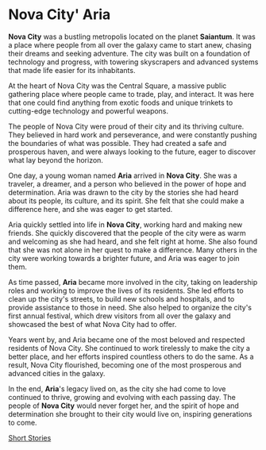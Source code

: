 # Nova City' Aria 

**Nova City** was a bustling metropolis located on the planet **Saiantum**. It was a place where people from all over the galaxy came to start anew, chasing their dreams and seeking adventure. The city was built on a foundation of technology and progress, with towering skyscrapers and advanced systems that made life easier for its inhabitants.

At the heart of Nova City was the Central Square, a massive public gathering place where people came to trade, play, and interact. It was here that one could find anything from exotic foods and unique trinkets to cutting-edge technology and powerful weapons.

The people of Nova City were proud of their city and its thriving culture. They believed in hard work and perseverance, and were constantly pushing the boundaries of what was possible. They had created a safe and prosperous haven, and were always looking to the future, eager to discover what lay beyond the horizon.

One day, a young woman named **Aria** arrived in **Nova City**. She was a traveler, a dreamer, and a person who believed in the power of hope and determination. Aria was drawn to the city by the stories she had heard about its people, its culture, and its spirit. She felt that she could make a difference here, and she was eager to get started.

Aria quickly settled into life in **Nova City**, working hard and making new friends. She quickly discovered that the people of the city were as warm and welcoming as she had heard, and she felt right at home. She also found that she was not alone in her quest to make a difference. Many others in the city were working towards a brighter future, and Aria was eager to join them.

As time passed, **Aria** became more involved in the city, taking on leadership roles and working to improve the lives of its residents. She led efforts to clean up the city's streets, to build new schools and hospitals, and to provide assistance to those in need. She also helped to organize the city's first annual festival, which drew visitors from all over the galaxy and showcased the best of what Nova City had to offer.

Years went by, and Aria became one of the most beloved and respected residents of Nova City. She continued to work tirelessly to make the city a better place, and her efforts inspired countless others to do the same. As a result, Nova City flourished, becoming one of the most prosperous and advanced cities in the galaxy.

In the end, **Aria**'s legacy lived on, as the city she had come to love continued to thrive, growing and evolving with each passing day. The people of **Nova City** would never forget her, and the spirit of hope and determination she brought to their city would live on, inspiring generations to come.

[Short Stories](https://asha-empire.github.io/Short-Stories/)
